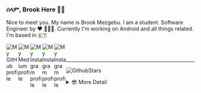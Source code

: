 ### ሰላም, Brook Here 👋🏾

Nice to meet you. My name is Brook Mezgebu. I am a student. Software Engineer by ♥ 👨🏾‍💻.
Currently I'm working on Android and all things related. I'm based in 🇪🇹

<a href="https://github.com/brookmg">
  <img width="32" align="left"
     alt="My GitHub profile"
     src="https://cdn.jsdelivr.net/npm/simple-icons@v3/icons/github.svg">
</a>
<a href="https://medium.com/@brookmezgebu">
  <img width="32" align="left"
     alt="My Medium profile"
     src="https://cdn.jsdelivr.net/npm/simple-icons@v3/icons/medium.svg">
</a>
<a href="https://www.instagram.com/brookmg8">
  <img width="32" align="left"
     alt="My Instagram profile"
     src="https://cdn.jsdelivr.net/npm/simple-icons@v3/icons/instagram.svg">
</a>
<a href="https://www.twitter.com/brook_mezgebu">
  <img width="32" align="left"
     alt="My Instagram profile"
     src="https://cdn.jsdelivr.net/npm/simple-icons@v3/icons/twitter.svg">
</a>
<a href="https://t.me/brookmg">
  <img width="32" align="left"
     alt="My Instagram profile"
     src="https://cdn.jsdelivr.net/npm/simple-icons@v3/icons/telegram.svg">
</a>
<br><br>
<hr/>

![GithubStars](https://github-readme-stats.vercel.app/api/?username=brookmg&show_icons=true&title_color=fff&icon_color=79ff97&text_color=9f9f9f&bg_color=151515)
  

<!-- [![Spotify](https://spotify-readme-plum.vercel.app/api/spotify-playing)](https://open.spotify.com/user/wqe3ges2o5xoao39bv0h065uf) -->

<!--
```diff
- !!! For all those dark-theme lovers out there, github doesn't 
- support markdown with custom background or text color 😞. 
- Make your voice heard on 👇🏾
[this issue](https://github.com/github/markup/issues/1373)
```
-->

<details>
<summary> 😎 More Detail </summary>


<!--START_SECTION:waka-->
![Profile Views](http://img.shields.io/badge/Profile%20Views-18-blue)

**🐱 My Github Data** 

> 🏆 1,029 Contributions in the Year 2020
 > 
> 📦 117.1 kB Used in Github's Storage 
 > 
> 💼 Opted to Hire
 > 
> 📜 48 Public Repositories
 > 
> 🔑 38 Private Repositories 

**I'm an Early 🐤** 

```text
🌞 Morning    158 commits    ██░░░░░░░░░░░░░░░░░░░░░░░   10.09% 
🌆 Daytime    651 commits    ██████████░░░░░░░░░░░░░░░   41.57% 
🌃 Evening    525 commits    ████████░░░░░░░░░░░░░░░░░   33.52% 
🌙 Night      232 commits    ███░░░░░░░░░░░░░░░░░░░░░░   14.81%

```
📅 **I'm Most Productive on Sunday** 

```text
Monday       257 commits    ████░░░░░░░░░░░░░░░░░░░░░   16.41% 
Tuesday      179 commits    ██░░░░░░░░░░░░░░░░░░░░░░░   11.43% 
Wednesday    144 commits    ██░░░░░░░░░░░░░░░░░░░░░░░   9.2% 
Thursday     214 commits    ███░░░░░░░░░░░░░░░░░░░░░░   13.67% 
Friday       220 commits    ███░░░░░░░░░░░░░░░░░░░░░░   14.05% 
Saturday     239 commits    ███░░░░░░░░░░░░░░░░░░░░░░   15.26% 
Sunday       313 commits    █████░░░░░░░░░░░░░░░░░░░░   19.99%

```


📊 **This Week I Spent My Time On** 

```text
⌚︎ Time Zone: Africa/Addis_Ababa

💬 Programming Languages: 
No Activity Tracked This Week

🔥 Editors: 
No Activity Tracked This Week

💻 Operating System: 
No Activity Tracked This Week

```

**I Mostly Code in Java** 

```text
Java                     23 repos            ████████░░░░░░░░░░░░░░░░░   32.39% 
JavaScript               22 repos            ███████░░░░░░░░░░░░░░░░░░   30.99% 
Kotlin                   9 repos             ███░░░░░░░░░░░░░░░░░░░░░░   12.68% 
TypeScript               4 repos             █░░░░░░░░░░░░░░░░░░░░░░░░   5.63% 
PHP                      3 repos             █░░░░░░░░░░░░░░░░░░░░░░░░   4.23%

```


**Timeline**

![Chart not found](https://github.com/brookmg/brookmg/blob/master/charts/bar_graph.png) 


<!--END_SECTION:waka-->
</details>

<!--
<details>
<summary>More...</summary>
### በቅርብ ቀን
</details>
-->
